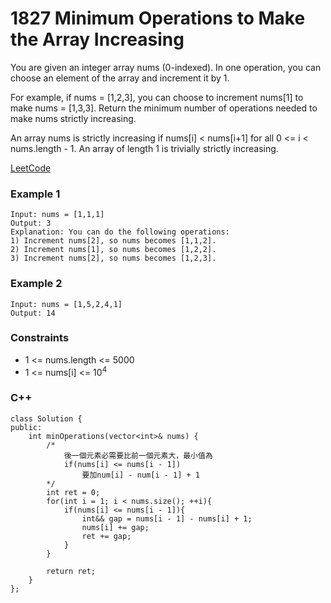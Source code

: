 # 1827 Minimum Operations to Make the Array Increasing

You are given an integer array nums (0-indexed). In one operation, you can choose an element of the array and increment it by 1.

For example, if nums = [1,2,3], you can choose to increment nums[1] to make nums = [1,3,3].
Return the minimum number of operations needed to make nums strictly increasing.

An array nums is strictly increasing if nums[i] < nums[i+1] for all 0 <= i < nums.length - 1. An array of length 1 is trivially strictly increasing.
 

[LeetCode](https://leetcode.cn/problems/minimum-operations-to-make-the-array-increasing/)


### Example 1

```
Input: nums = [1,1,1]
Output: 3
Explanation: You can do the following operations:
1) Increment nums[2], so nums becomes [1,1,2].
2) Increment nums[1], so nums becomes [1,2,2].
3) Increment nums[2], so nums becomes [1,2,3].
```

### Example 2

```
Input: nums = [1,5,2,4,1]
Output: 14
```

### Constraints

* 1 <= nums.length <= 5000
* 1 <= nums[i] <= 10<sup>4</sup>


### C++ 

```
class Solution {
public:
    int minOperations(vector<int>& nums) {
        /*
            後一個元素必需要比前一個元素大，最小值為
            if(nums[i] <= nums[i - 1])
                要加num[i] - num[i - 1] + 1
        */
        int ret = 0;
        for(int i = 1; i < nums.size(); ++i){
            if(nums[i] <= nums[i - 1]){
                int&& gap = nums[i - 1] - nums[i] + 1;
                nums[i] += gap;
                ret += gap;
            }
        }
        
        return ret;
    }
};
```